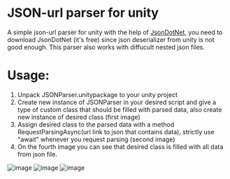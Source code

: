 # JSON-url parser for unity
A simple json-url parser for unity with the help of [JsonDotNet](https://assetstore.unity.com/packages/tools/input-management/json-net-for-unity-11347), you need to download JsonDotNet (it's free) since json deserializer from unity is not good enough.
This parser also works with diffucult nested json files.

# **Usage:**

  1. Unpack JSONParser.unitypackage to your unity project
  2. Create new instance of JSONParser in your desired script and give a type of custom class that should be filled with parsed data, also create new instance of desired class (first image)
  3. Assign desired class to the parsed data with a method RequestParsingAsync(url link to json that contains data), strictly use "await" whenever you request parsing (second image)
  4. On the fourth image you can see that desired class is filled with all data from json file.

![image](https://user-images.githubusercontent.com/44572610/153021507-9cc18624-c3b9-4ed3-944f-9ef72f48aed6.png)
![image](https://user-images.githubusercontent.com/44572610/153021560-e1da6ba4-3003-4e87-a5e1-2afe71369f42.png)
![image](https://user-images.githubusercontent.com/44572610/153018534-894f50ac-40b5-4ec3-8b8a-6a14428066be.png)
